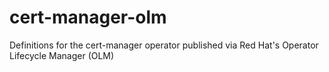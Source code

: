 # cert-manager-olm
Definitions for the cert-manager operator published via Red Hat's Operator Lifecycle Manager (OLM)

